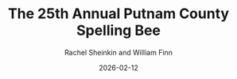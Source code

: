 ---
layout: show-info
slug: spelling-bee
hidden: true


title: The 25th Annual Putnam County Spelling Bee
subheader:
author: Rachel Sheinkin and William Finn
description: 
  - The 25th Annual Putnam County Spelling Bee is a musical comedy with music and lyrics by William Finn and book by Rachel Sheinkin, telling the story of six awkward middle schoolers vying to win the Putnam County Spelling Bee. With much comedy, spelling, and improvisation, only one can leave the “champion” but all of them are winners.



year: 2026
quarter: Winter
week: 5
location: Logan Theater West
location_link: /locations/west
season: 2025-2026 Shows
date: 2026-02-12


tickets_link: 
vimeo_link: 


roles: ###
#   Cast: ###
#     bio_file: 
#   Production Staff: ###
#     bio_file: 


audition_contact: ###
  - name: Amalia Benghiat
    email: abenghiat@uchicago.edu
    role: Stage Manager
production_contact: ###
  - name: Rachel Bolte
    email: rachelbolte@uchicago.edu
    role: Production Manager


signup_link: https://docs.google.com/document/d/1htuZzowJyCMoa9bOFkH_EsXmmFjJu7h4OH3Wr60lIe8/edit?usp=drive_link
sides_link: https://drive.google.com/drive/folders/1RcYl446IyFwROi-oJyYzdkrXjpq5NoEf?usp=drive_link
other_links: ###
  More Info: https://drive.google.com/drive/folders/1BAiz1QeO3dWB7MlWyjAKjVD_y9K3nEoU?usp=drive_link
---